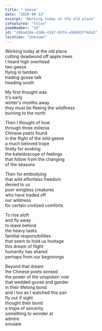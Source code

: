 ```yaml
---
title: " Geese"
date: "2020-09-13"
excerpt: "Working today at the old place"
isFeatured: "false"
poemNumber: "24"
id: "c0ba458e-d10b-4167-9374-e56093f74da5"
location: "Unknown"
---
```


Working today at the old place  
cutting deadwood off apple trees  
I heard high overhead  
two geese  
flying in tandem  
trading goose talk  
heading south

My first thought was  
it's early  
winter's months away  
they must be fleeing the wildfiress  
burning to the north

Then I thought of how  
through three millenia  
Chinese poets found  
in the flight of the wild geese  
a much beloved trope  
firstly for evoking  
the kaleidoscope of feelings  
that follow from the changing  
of the seasons

Then for embodying  
that wild effortless freedom  
denied to us  
poor wingless creatures  
who have traded off  
our wildness  
for certain civilized comforts

To rise aloft  
and fly away  
to leave behind  
the heavy tasks  
familial responsibilities  
that seem to hold us hostage  
this dream of flight  
humanity has shared  
perhaps from our beginnings

Beyond that dream  
the Chinese poets sensed  
the power of the unspoken vow  
that wedded goose and gander  
in their lifelong bond  
and I too as I watched this pair  
fly out if sight  
thought their bond  
a trope of sincerity  
something to wonder at  
admire  
emulate
